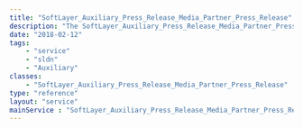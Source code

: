 ```yaml
---
title: "SoftLayer_Auxiliary_Press_Release_Media_Partner_Press_Release"
description: "The SoftLayer_Auxiliary_Press_Release_Media_Partner_Press_Release service associates a press release to one or more media partners. "
date: "2018-02-12"
tags:
    - "service"
    - "sldn"
    - "Auxiliary"
classes:
    - "SoftLayer_Auxiliary_Press_Release_Media_Partner_Press_Release"
type: "reference"
layout: "service"
mainService : "SoftLayer_Auxiliary_Press_Release_Media_Partner_Press_Release"
---
```

